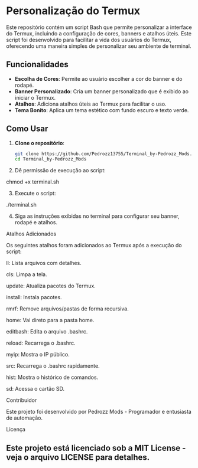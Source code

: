 # Personalização do Termux

Este repositório contém um script Bash que permite personalizar a interface do Termux, incluindo a configuração de cores, banners e atalhos úteis. Este script foi desenvolvido para facilitar a vida dos usuários do Termux, oferecendo uma maneira simples de personalizar seu ambiente de terminal.

## Funcionalidades

- **Escolha de Cores**: Permite ao usuário escolher a cor do banner e do rodapé.
- **Banner Personalizado**: Cria um banner personalizado que é exibido ao iniciar o Termux.
- **Atalhos**: Adiciona atalhos úteis ao Termux para facilitar o uso.
- **Tema Bonito**: Aplica um tema estético com fundo escuro e texto verde.

## Como Usar

1. **Clone o repositório**:
   ```bash
   git clone https://github.com/Pedrozz13755/Terminal_by-Pedrozz_Mods.git
   cd Terminal_by-Pedrozz_Mods

2. Dê permissão de execução ao script:

chmod +x terminal.sh


3. Execute o script:

./terminal.sh


4. Siga as instruções exibidas no terminal para configurar seu banner, rodapé e atalhos.



Atalhos Adicionados

Os seguintes atalhos foram adicionados ao Termux após a execução do script:

ll: Lista arquivos com detalhes.

cls: Limpa a tela.

update: Atualiza pacotes do Termux.

install: Instala pacotes.

rmrf: Remove arquivos/pastas de forma recursiva.

home: Vai direto para a pasta home.

editbash: Edita o arquivo .bashrc.

reload: Recarrega o .bashrc.

myip: Mostra o IP público.

src: Recarrega o .bashrc rapidamente.

hist: Mostra o histórico de comandos.

sd: Acessa o cartão SD.


Contribuidor

Este projeto foi desenvolvido por Pedrozz Mods - Programador e entusiasta de automação.

Licença

Este projeto está licenciado sob a MIT License - veja o arquivo LICENSE para detalhes.
----
